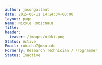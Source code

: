 ```yaml
---
author: jasongallant
date: 2015-06-11 14:24:34+00:00
layout: page
Name: Nicole Robichaud
Title:
header:
  teaser: /images/nikki.png
Status: Active
Email: robicha7@msu.edu
Formerly: Research Technician / Programmer
Status: Inactive
---
```

